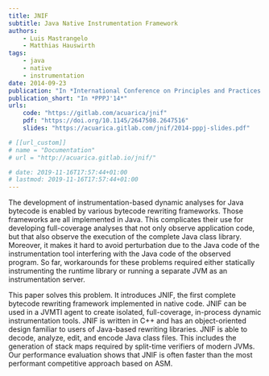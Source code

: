 ```yaml
---
title: JNIF
subtitle: Java Native Instrumentation Framework
authors:
    - Luis Mastrangelo
    - Matthias Hauswirth
tags:
    - java
    - native
    - instrumentation
date: 2014-09-23
publication: "In *International Conference on Principles and Practices of Programming on the Java platform: Virtual machines, Languages, and Tools (PPPJ'14)*, IEEE."
publication_short: "In *PPPJ'14*"
urls:
    code: "https://gitlab.com/acuarica/jnif"
    pdf: "https://doi.org/10.1145/2647508.2647516"
    slides: "https://acuarica.gitlab.com/jnif/2014-pppj-slides.pdf"

# [[url_custom]]
# name = "Documentation"
# url = "http://acuarica.gitlab.io/jnif/"

# date: 2019-11-16T17:57:44+01:00
# lastmod: 2019-11-16T17:57:44+01:00
---
```


The development of instrumentation-based dynamic analyses for Java bytecode is enabled by various bytecode rewriting frameworks.
Those frameworks are all implemented in Java.
This complicates their use for developing full-coverage analyses that not only observe application code,
but that also observe the execution of the complete Java class library.
Moreover, it makes it hard to avoid perturbation due to the Java code of the instrumentation tool interfering with the Java code of the observed program.
So far, workarounds for these problems required either statically instrumenting the runtime library or running a separate JVM as an instrumentation server.

This paper solves this problem.
It introduces JNIF, the first complete bytecode rewriting framework implemented in native code.
JNIF can be used in a JVMTI agent to create isolated, full-coverage, in-process dynamic instrumentation tools.
JNIF is written in C++ and has an object-oriented design familiar to users of Java-based rewriting libraries.
JNIF is able to decode, analyze, edit, and encode Java class files.
This includes the generation of stack maps required by split-time verifiers of modern JVMs.
Our performance evaluation shows that JNIF is often faster than the most performant competitive approach based on ASM.
